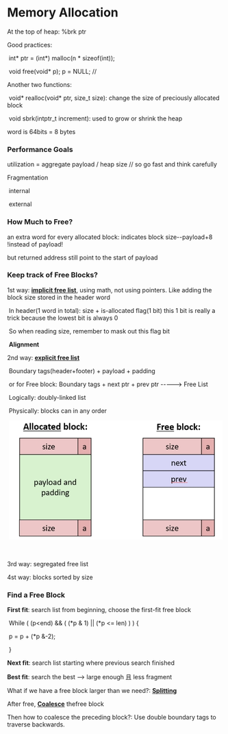 # Memory Allocation

At the top of heap: %brk ptr

Good practices: 

​	int* ptr = (int*) malloc(n * sizeof(int));

​	void free(void* p); p = NULL; // <!--p still point to deallocated memory after free, good to set p = NULL after freeing-->

Another two functions:

​	void* realloc(void* ptr, size_t size): change the size of preciously allocated block

​	void sbrk(intptr_t increment): used to grow or shrink the heap

word is 64bits = 8 bytes

### Performance Goals

utilization = aggregate payload / heap size  // so go fast and think carefully

Fragmentation

​	internal

​	external

### How Much to Free?

an extra word for every allocated block: indicates block size--payload+8 !instead of payload!

but returned address still point to the start of payload

### Keep track of Free Blocks?

1st way: **<u>implicit free list</u>**, using math, not using pointers. Like adding the block size stored in the header word

​	In header(1 word in total): size + is-allocated flag(1 bit)     this 1 bit is really a trick because the lowest bit is always 0

​	So when reading size, remember to mask out this flag bit

​	**Alignment**



2nd way: **<u>explicit free list</u>**

​	Boundary tags(header+footer) + payload + padding

​	or for Free block: Boundary tags + next ptr + prev ptr -----> Free List

​		Logically: doubly-linked list

​		Physically: blocks can in any order

​	![EF](./EF.png)

​	

3rd way: segregated free list

4st way: blocks sorted by size

### Find a Free Block

**First fit**: search list from beginning, choose the first-fit free block

​	While ( (p<end) && ( (*p & 1) || (*p <= len) ) ) {

​		p = p + (*p &-2);

​	}

**Next fit**: search list starting where previous search finished 

**Best fit**: search the best --> large enough 且 less fragment



What if we have a free block larger than we need?: <u>**Splitting**</u>

After free, <u>**Coalesce**</u> thefree block

Then how to coalesce the preceding block?: Use double boundary tags to traverse backwards.